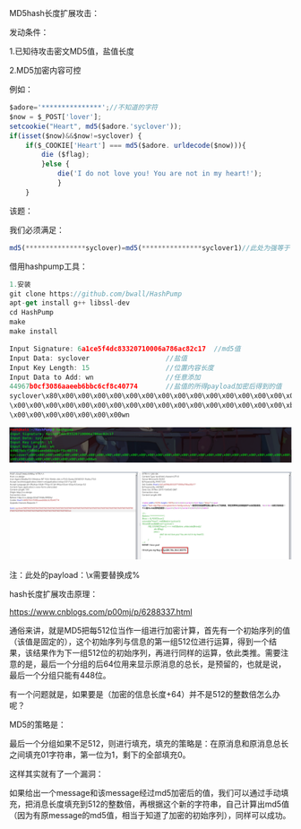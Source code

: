 MD5hash长度扩展攻击：

发动条件：

1.已知待攻击密文MD5值，盐值长度

2.MD5加密内容可控



例如：

```javascript
$adore='***************';//不知道的字符
$now = $_POST['lover'];
setcookie("Heart", md5($adore.'syclover'));
if(isset($now)&&$now!=syclover) {
	if($_COOKIE['Heart'] === md5($adore. urldecode($now))){
		die ($flag);
		}else {
			die('I do not love you! You are not in my heart!');
			}
	}
```

该题：

我们必须满足：

```javascript
md5(***************syclover)=md5(***************syclover1)//此处为强等于
```



借用hashpump工具：

```javascript
1.安装
git clone https://github.com/bwall/HashPump
apt-get install g++ libssl-dev
cd HashPump
make
make install
```



```javascript
Input Signature: 6a1ce5f4dc83320710006a786ac82c17  //md5值
Input Data: syclover                   //盐值
Input Key Length: 15                   //位置内容长度
Input Data to Add: wn                  //任意添加
44967b0cf3086aaeeb6bbc6cf8c40774       //盐值的所得payload加密后得到的值
syclover\x80\x00\x00\x00\x00\x00\x00\x00\x00\x00\x00\x00\x00\x00\x00\x00
\x00\x00\x00\x00\x00\x00\x00\x00\x00\x00\x00\x00\x00\x00\x00\x00\x00\xb8
\x00\x00\x00\x00\x00\x00\x00wn
```



![](images/5C8B3BB91ED042AEAA8DBC0A88DD0977clipboard.png)



![](images/F9D56910A66442849A6DC4F03299C89Cclipboard.png)

注：此处的payload：\x需要替换成%



hash长度扩展攻击原理：

https://www.cnblogs.com/p00mj/p/6288337.html

通俗来讲，就是MD5把每512位当作一组进行加密计算，首先有一个初始序列的值（该值是固定的），这个初始序列与信息的第一组512位进行运算，得到一个结果，该结果作为下一组512位的初始序列，再进行同样的运算，依此类推。需要注意的是，最后一个分组的后64位用来显示原消息的总长，是预留的，也就是说，最后一个分组只能有448位。



有一个问题就是，如果要是（加密的信息长度+64）并不是512的整数倍怎么办呢？



MD5的策略是：



最后一个分组如果不足512，则进行填充，填充的策略是：在原消息和原消息总长之间填充01字符串，第一位为1，剩下的全部填充0。



这样其实就有了一个漏洞：



如果给出一个message和该message经过md5加密后的值，我们可以通过手动填充，把消息长度填充到512的整数倍，再根据这个新的字符串，自己计算出md5值（因为有原message的md5值，相当于知道了加密的初始序列），同样可以成功。

